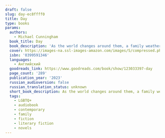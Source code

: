 ```yaml
---
draft: false
slug: day-ec8ffff0
title: Day
type: books
params:
  authors:
    - Michael Cunningham
  book_title: Day
  book_description: 'As the world changes around them, a family weathers the storms of growing up, growing older, falling in and out of love, losing the things that are most precious—and learning to go on—from the Pulitzer Prize–winning author of The HoursApril 5, 2019 : In a cozy brownstone in Brooklyn, the veneer of domestic bliss is beginning to crack. Dan and Isabel, troubled husband and wife, are both a little bit in love with Isabel’s younger brother, Robbie. Robbie, wayward soul of the family, who still lives in the attic loft; Robbie, who, trying to get over his most recent boyfriend, has created a glamorous avatar online; Robbie, who now has to move out of the house—and whose departure threatens to break the family apart. Meanwhile Nathan, age ten, is taking his first uncertain steps toward independence, while Violet, five, does her best not to notice the growing rift between her parents.April 5, 2020: As the world goes into lockdown, the brownstone is feeling more like a prison. Violet is terrified of leaving the windows open, obsessed with keeping her family safe, while Nathan attempts to skirt her rules. Isabel and Dan communicate mostly in veiled jabs and frustrated sighs. And beloved Robbie is stranded in Iceland, alone in a mountain cabin with nothing but his thoughts—and his secret Instagram life—for company.April 5, 2021: Emerging from the worst of the crisis, the family reckons with a new, very different reality—with what they’ve learned, what they’ve lost, and how they might go on.From the brilliant mind of Pulitzer Prize winner Michael Cunningham, Day is a searing, exquisitely crafted meditation on love and loss and the struggles and limitations of family life—how to live together and apart.'
  cover: https://images-na.ssl-images-amazon.com/images/S/compressed.photo.goodreads.com/books/1685348830i/123033397.jpg
  isbn: '0399591346'
  languages:
    - Английский
  goodreads_link: https://www.goodreads.com/book/show/123033397-day
  page_count: '289'
  publication_year: '2023'
  russian_audioversion: false
  russian_translation_status: unknown
  short_book_description: As the world changes around them, a family weathers the storms of growing up, growing older, falling in and out of love, losing the things that are most precious—and learning to go on—from the...
  tags:
    - LGBTQ+
    - audiobook
    - contemporary
    - family
    - fiction
    - literary fiction
    - novels
---
```


